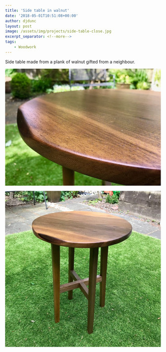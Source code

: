 ```yaml
---
title: 'Side table in walnut'
date: '2018-05-01T10:51:08+00:00'
author: djdunc
layout: post
image: /assets/img/projects/side-table-close.jpg
excerpt_separator: <!--more-->
tags:
    - Woodwork
---
```


Side table made from a plank of walnut gifted from a neighbour.

![Side Table](/assets/img/projects/side-table-close.jpg)

<!--more-->

![Side Table](/assets/img/projects/side-table.jpg)

